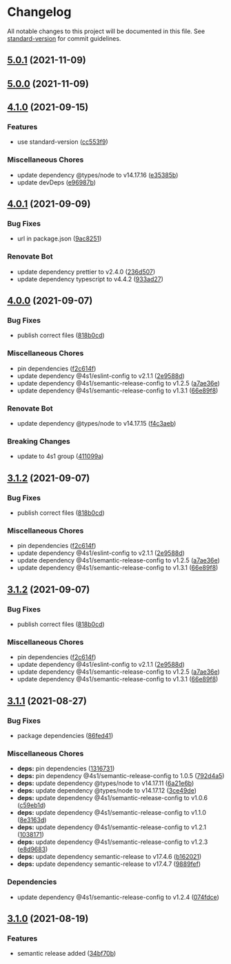# Changelog

All notable changes to this project will be documented in this file. See [standard-version](https://github.com/conventional-changelog/standard-version) for commit guidelines.

## [5.0.1](https://gitlab.com/4s1/snow-white-shared/compare/v5.0.0...v5.0.1) (2021-11-09)

## [5.0.0](https://gitlab.com/4s1/snow-white-shared/compare/v4.1.0...v5.0.0) (2021-11-09)

## [4.1.0](https://gitlab.com/4s1/snow-white-api/compare/v4.0.1...v4.1.0) (2021-09-15)

### Features

- use standard-version ([cc553f9](https://gitlab.com/4s1/snow-white-api/commit/cc553f9c13567e6bc9fbe3795ab735e7e6d4c2ce))

### Miscellaneous Chores

- update dependency @types/node to v14.17.16 ([e35385b](https://gitlab.com/4s1/snow-white-api/commit/e35385b4fa2f5ef22b669ef94f598d35ae05f03e))
- update devDeps ([e96987b](https://gitlab.com/4s1/snow-white-api/commit/e96987bd476447c2a25b565bb248ed89664c852f))

## [4.0.1](https://gitlab.com/4s1/snow-white-api/compare/v4.0.0...v4.0.1) (2021-09-09)

### Bug Fixes

- url in package.json ([9ac8251](https://gitlab.com/4s1/snow-white-api/commit/9ac8251e2fa40e4dc276b7d06ccbfa74cc2bbe0e))

### Renovate Bot

- update dependency prettier to v2.4.0 ([236d507](https://gitlab.com/4s1/snow-white-api/commit/236d507b4f85ceb19e11030fa8b891a6df003728))
- update dependency typescript to v4.4.2 ([933ad27](https://gitlab.com/4s1/snow-white-api/commit/933ad27a31889d8c7d822d38f2d630c65ec08200))

## [4.0.0](https://gitlab.com/4s1/snow-white-api/compare/v3.1.1...v4.0.0) (2021-09-07)

### Bug Fixes

- publish correct files ([818b0cd](https://gitlab.com/4s1/snow-white-api/commit/818b0cd87aa18ba22cad9f3b7d3e9a4aead78eb9))

### Miscellaneous Chores

- pin dependencies ([f2c614f](https://gitlab.com/4s1/snow-white-api/commit/f2c614ffa7ffda901d031081b761a76b02eea26a))
- update dependency @4s1/eslint-config to v2.1.1 ([2e9588d](https://gitlab.com/4s1/snow-white-api/commit/2e9588d4f3f6bd17157d68c7e1820d28d1c7fb85))
- update dependency @4s1/semantic-release-config to v1.2.5 ([a7ae36e](https://gitlab.com/4s1/snow-white-api/commit/a7ae36e229b14715d3c863153344d54397af8dd5))
- update dependency @4s1/semantic-release-config to v1.3.1 ([66e89f8](https://gitlab.com/4s1/snow-white-api/commit/66e89f8a27b0b9424f2dfc19ad97f9550149fb89))

### Renovate Bot

- update dependency @types/node to v14.17.15 ([f4c3aeb](https://gitlab.com/4s1/snow-white-api/commit/f4c3aebc2a5640057708e0ff7dbb55c68d9c7a56))

### Breaking Changes

- update to 4s1 group ([411099a](https://gitlab.com/4s1/snow-white-api/commit/411099ab5b00ceacf459a32267a05a296cfcde51))

## [3.1.2](https://gitlab.com/4s1/snow-white-api/compare/v3.1.1...v3.1.2) (2021-09-07)

### Bug Fixes

- publish correct files ([818b0cd](https://gitlab.com/4s1/snow-white-api/commit/818b0cd87aa18ba22cad9f3b7d3e9a4aead78eb9))

### Miscellaneous Chores

- pin dependencies ([f2c614f](https://gitlab.com/4s1/snow-white-api/commit/f2c614ffa7ffda901d031081b761a76b02eea26a))
- update dependency @4s1/eslint-config to v2.1.1 ([2e9588d](https://gitlab.com/4s1/snow-white-api/commit/2e9588d4f3f6bd17157d68c7e1820d28d1c7fb85))
- update dependency @4s1/semantic-release-config to v1.2.5 ([a7ae36e](https://gitlab.com/4s1/snow-white-api/commit/a7ae36e229b14715d3c863153344d54397af8dd5))
- update dependency @4s1/semantic-release-config to v1.3.1 ([66e89f8](https://gitlab.com/4s1/snow-white-api/commit/66e89f8a27b0b9424f2dfc19ad97f9550149fb89))

## [3.1.2](https://gitlab.com/4s1/snow-white-api/compare/v3.1.1...v3.1.2) (2021-09-07)

### Bug Fixes

- publish correct files ([818b0cd](https://gitlab.com/4s1/snow-white-api/commit/818b0cd87aa18ba22cad9f3b7d3e9a4aead78eb9))

### Miscellaneous Chores

- pin dependencies ([f2c614f](https://gitlab.com/4s1/snow-white-api/commit/f2c614ffa7ffda901d031081b761a76b02eea26a))
- update dependency @4s1/eslint-config to v2.1.1 ([2e9588d](https://gitlab.com/4s1/snow-white-api/commit/2e9588d4f3f6bd17157d68c7e1820d28d1c7fb85))
- update dependency @4s1/semantic-release-config to v1.2.5 ([a7ae36e](https://gitlab.com/4s1/snow-white-api/commit/a7ae36e229b14715d3c863153344d54397af8dd5))
- update dependency @4s1/semantic-release-config to v1.3.1 ([66e89f8](https://gitlab.com/4s1/snow-white-api/commit/66e89f8a27b0b9424f2dfc19ad97f9550149fb89))

## [3.1.1](https://gitlab.com/4s1/snow-white-api/compare/v3.1.0...v3.1.1) (2021-08-27)

### Bug Fixes

- package dependencies ([86fed41](https://gitlab.com/4s1/snow-white-api/commit/86fed41617512e050656caf049639c93c4b357d6))

### Miscellaneous Chores

- **deps:** pin dependencies ([1316731](https://gitlab.com/4s1/snow-white-api/commit/1316731c1e38789a90789f993501e85e55b28904))
- **deps:** pin dependency @4s1/semantic-release-config to 1.0.5 ([792d4a5](https://gitlab.com/4s1/snow-white-api/commit/792d4a5e824bc881de68641ced16e62bce15e428))
- **deps:** update dependency @types/node to v14.17.11 ([6a21e6b](https://gitlab.com/4s1/snow-white-api/commit/6a21e6b32105df260ed17488f941c50e172c808a))
- **deps:** update dependency @types/node to v14.17.12 ([3ce49de](https://gitlab.com/4s1/snow-white-api/commit/3ce49de95475be3c424ef37457879a3b1c5da44b))
- **deps:** update dependency @4s1/semantic-release-config to v1.0.6 ([c59eb1d](https://gitlab.com/4s1/snow-white-api/commit/c59eb1d48d64e4d0ca3ffe2f51294a6afadb2bd2))
- **deps:** update dependency @4s1/semantic-release-config to v1.1.0 ([8e3163d](https://gitlab.com/4s1/snow-white-api/commit/8e3163d3b0aa0614eb30435563b30d623c270def))
- **deps:** update dependency @4s1/semantic-release-config to v1.2.1 ([1038171](https://gitlab.com/4s1/snow-white-api/commit/10381714b2a05c0e229e4a41f42dc62135d78e20))
- **deps:** update dependency @4s1/semantic-release-config to v1.2.3 ([e8d9683](https://gitlab.com/4s1/snow-white-api/commit/e8d96838a779a7a9daaefa42b16eb04deb3032b2))
- **deps:** update dependency semantic-release to v17.4.6 ([b162021](https://gitlab.com/4s1/snow-white-api/commit/b162021dcab9e8425e495abf2f825fa287be03b2))
- **deps:** update dependency semantic-release to v17.4.7 ([9889fef](https://gitlab.com/4s1/snow-white-api/commit/9889fefa4857ca82fd0136e129264dff0b64db15))

### Dependencies

- update dependency @4s1/semantic-release-config to v1.2.4 ([074fdce](https://gitlab.com/4s1/snow-white-api/commit/074fdce0129583d10de5e9e81fdaf42627842a3f))

## [3.1.0](https://gitlab.com/4s1/snow-white-api/compare/v3.0.1...v3.1.0) (2021-08-19)

### Features

- semantic release added ([34bf70b](https://gitlab.com/4s1/snow-white-api/commit/34bf70b88f7fbf443fca3d6bb87fbbad49903adb))
